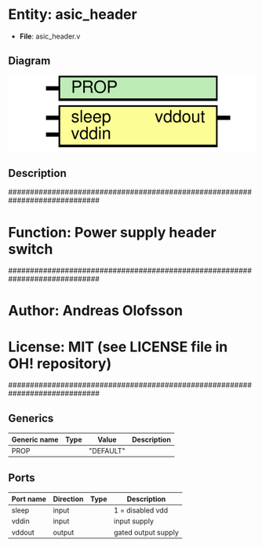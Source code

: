 # Entity: asic_header

- **File**: asic_header.v
## Diagram

![Diagram](asic_header.svg "Diagram")
## Description

#############################################################################
# Function: Power supply header switch                                      #
#############################################################################
# Author:   Andreas Olofsson                                                #
# License:  MIT (see LICENSE file in OH! repository)                        #
#############################################################################

## Generics

| Generic name | Type | Value     | Description |
| ------------ | ---- | --------- | ----------- |
| PROP         |      | "DEFAULT" |             |
## Ports

| Port name | Direction | Type | Description         |
| --------- | --------- | ---- | ------------------- |
| sleep     | input     |      | 1 = disabled vdd    |
| vddin     | input     |      | input supply        |
| vddout    | output    |      | gated output supply |
